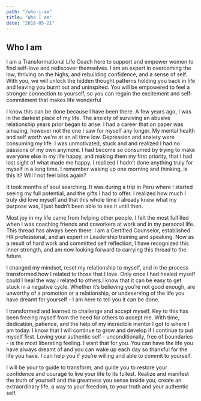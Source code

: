 ```yaml
---
path: "/who-i-am"
title: "Who I am"
date: "2018-05-21"
---
```


## Who I am

I am a Transformational Life Coach here to support and empower women to find self-love and rediscover themselves. I am an expert in overcoming the low, thriving on the highs, and  rebuilding  confidence, and a sense of self. With you,  we will unlock  the  hidden thought patterns holding you back in life and leaving you burnt out and uninspired.  You will be empowered  to feel a stronger connection to yourself, so you can regain the excitement and  self-commitment that  makes life wonderful

I know this can be done because I have been there. A few years ago, I was in the darkest place of my life. The anxiety of surviving an abusive relationship years prior began to arise. I had a career that on paper was amazing, however not the one I saw for myself any longer. My mental health and self worth we're at an all time low. Depression and anxiety were consuming my life. I was unmotivated, stuck and and realized I had no passions of my own anymore. I had become so consumed by trying to make everyone else in my life happy, and making them my first priority, that I had lost sight of what made me happy. I realized I hadn’t done anything truly for myself in a long time. I remember waking up one morning and thinking, is this it? Will I not feel bliss again?

It took months of soul searching. It was during a trip in Peru where I started seeing my full potential, and the gifts I had to offer. I realized how much I truly did love myself and that this whole time I already knew what my purpose was, I just hadn’t been able to see it until then.

Most joy in my life came from helping other people. I felt the most fulfilled when I was coaching friends and coworkers at work and in my personal life. This thread has always been there: I am a Certified Counselor, established HR professional, and an expert in Leadership training and speaking. Now as a result of hard work and committed self reflection, I have recognized this inner strength, and am now looking forward to carrying this thread to the future.

I changed my mindset, reset my relationship to myself, and in the process transformed how I related to those that I love. Only once I had healed myself could I heal the way I related to others.I know that it can be easy to get stuck in a negative cycle. Whether it’s believing you’re not good enough, are unworthy of a promotion or a relationship, or undeserving of the life you have dreamt for yourself - I am here to tell you it can be done.

I transformed and learned to challenge and accept myself. Key to this has been freeing myself from the need for others to accept me. With time, dedication, patience, and the help of my incredible mentor I got to where I am today. I know that I will continue to grow and develop if I continue to put myself first. Loving your authentic self - unconditionally, free of boundaries - is the most liberating feeling. I want that for you. You can have the life you have always dreamt of and you can wake up each day so thankful for the life you have. I can help you if you’re willing and able to commit to yourself.

I will be your to guide to transform, and guide you to restore your confidence and courage to live your life to its fullest. Realize and manifest the truth of yourself and the greatness you sense inside you, create an extraordinary life, a way to your freedom, to your truth and your authentic self.
